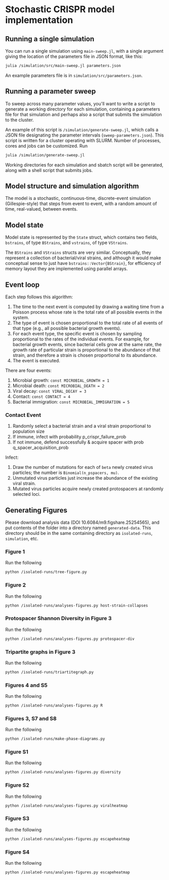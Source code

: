 # Stochastic CRISPR model implementation

## Running a single simulation

You can run a single simulation using `main-sweep.jl`, with a single argument giving the location of the parameters file in JSON format, like this:

```sh
julia /simulation/src/main-sweep.jl parameters.json
```
An example parameters file is in `simulation/src/parameters.json`.

## Running a parameter sweep

To sweep across many parameter values, you'll want to write a script to generate a working directory for each simulation, containing a parameters file for that simulation and perhaps also a script that submits the simulation to the cluster.

An example of this script is `/simulation/generate-sweep.jl`, which calls a JSON file designating the parameter intervals (`sweep-parameters.json`). This script is written for a cluster operating with SLURM. Number of processes, cores and jobs can be customized. Run
```sh
julia /simulation/generate-sweep.jl
```


Working directories for each simulation and sbatch script will be generated, along with a shell script that submits jobs.

## Model structure and simulation algorithm

The model is a stochastic, continuous-time, discrete-event simulation (Gillespie-style) that steps from event to event, with a random amount of time, real-valued, between events.

## Model state

Model state is represented by the `State` struct, which contains two fields, `bstrains`, of type `BStrains`, and `vstrains`, of type `VStrains`.

The `BStrains` and `VStrains` structs are very similar.
Conceptually, they represent a collection of bacterial/viral strains, and although it would make conceptual sense to just have `bstrains::Vector{BStrain}`, for efficiency of memory layout they are implemented using parallel arrays.

## Event loop

Each step follows this algorithm:

1. The time to the next event is computed by drawing a waiting time from a Poisson process whose rate is the total rate of all possible events in the system.
2. The type of event is chosen proportional to the total rate of all events of that type (e.g., all possible bacterial growth events).
3. For each event type, the specific event is chosen by sampling proportional to the rates of the individual events. For example, for bacterial growth events, since bacterial cells grow at the same rate, the growth rate of particular strain is proportional to the abundance of that strain, and therefore a strain is chosen proportional to its abundance.
4. The event is executed.

There are four events:

1. Microbial growth: `const MICROBIAL_GROWTH = 1`
2. Microbial death: `const MICROBIAL_DEATH = 2`
3. Viral decay: `const VIRAL_DECAY = 3`
4. Contact: `const CONTACT = 4`
4. Bacterial immigration: `const MICROBIAL_IMMIGRATION = 5`

### Contact Event

1. Randomly select a bacterial strain and a viral strain proportional to population size
2. If immune, infect with probability p_crispr_failure_prob
3. If not immune, defend successfully & acquire spacer with prob q_spacer_acquisition_prob

Infect:

1. Draw the number of mutations for each of `beta` newly created virus particles; the number is `Binomial(n_pspacers, mu)`.
2. Unmutated virus particles just increase the abundance of the existing viral strain.
3. Mutated virus particles acquire newly created protospacers at randomly selected loci.

## Generating Figures

Please download analysis data (DOI 10.6084/m9.figshare.25254565), and put contents of the folder into a directory named `generated-data`. This directory should be in the same containing directory as `isolated-runs`, `simulation`, etc.

### Figure 1
Run the following
```sh
python /isolated-runs/tree-figure.py
```

### Figure 2
Run the following
```sh
python /isolated-runs/analyses-figures.py host-strain-collapses
```

### Protospacer Shannon Diversity in Figure 3
Run the following
```sh
python /isolated-runs/analyses-figures.py protospacer-div
```

### Tripartite graphs in Figure 3
Run the following
```sh
python /isolated-runs/triartitegraph.py
```

### Figures 4 and S5
Run the following
```sh
python /isolated-runs/analyses-figures.py R
```

### Figures 3, S7 and S8
Run the following
```sh
python /isolated-runs/make-phase-diagrams.py
```

### Figure S1
Run the following
```sh
python /isolated-runs/analyses-figures.py diversity
```

### Figure S2
Run the following
```sh
python /isolated-runs/analyses-figures.py viralheatmap
```

### Figure S3
Run the following
```sh
python /isolated-runs/analyses-figures.py escapeheatmap
```

### Figure S4
Run the following
```sh
python /isolated-runs/analyses-figures.py escapeheatmap
```
